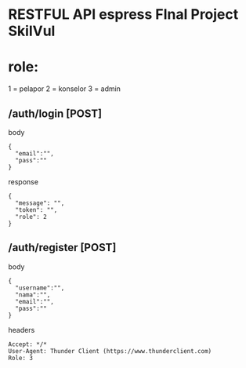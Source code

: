 RESTFUL API espress FInal Project SkilVul
=========================================

# role:
1 = pelapor
2 = konselor
3 = admin

## /auth/login [POST]

body
```
{
  "email":"",
  "pass":""
}
```
response
```
{
  "message": "",
  "token": "",
  "role": 2
}
```
 
## /auth/register [POST]

body
```
{
  "username":"",
  "nama":"",
  "email":"",
  "pass":""
}
```
headers
```
Accept: */*
User-Agent: Thunder Client (https://www.thunderclient.com)
Role: 3
```
